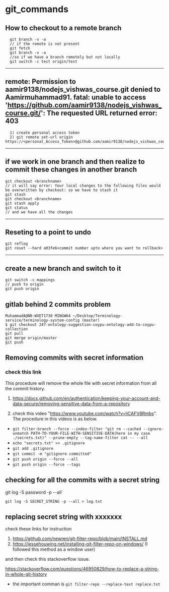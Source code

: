 # git_commands

## How to checkout to a remote branch

```
  git branch -v -a
  // if the remote is not present
  git fetch
  git branch -v -a
  //so if we have a branch remotely but not locally
  git switch -c test origin/test
```

---

## remote: Permission to aamir9138/nodejs_vishwas_course.git denied to Aamirmuhammad91. fatal: unable to access 'https://github.com/aamir9138/nodejs_vishwas_course.git/': The requested URL returned error: 403

```
  1) create personal access token
  2) git remote set-url origin https://<personal_Access_Token>@github.com/aamir9138/nodejs_vishwas_course
```

---

## if we work in one branch and then realize to commit these changes in another branch

```
git checkout <branchname>
// it will say error: Your local changes to the following files would be overwritten by checkout: so we have to stash it
git stash
git checkout <branchname>
git stash apply
git status
// and we have all the changes
```

---

## Reseting to a point to undo

```
git reflog
git reset --hard a03fe6<commit number upto where you want to rollback>
```

---

## create a new branch and switch to it

```
git switch -c mappings
// push to origin
git push origin
```

## gitlab behind 2 commits problem

```
MuhammadA@NB-WXET1730 MINGW64 ~/Desktop/Terminology-service/terminology-system-config (master)
$ git checkout 247-ontology-suggestion-coypu-ontology-add-to-coypu-collection
git pull
git merge origin/master
git push
```

## Removing commits with secret information

### check this link

This procedure will remove the whole file with secret information from all the commit history.

1. https://docs.github.com/en/authentication/keeping-your-account-and-data-secure/removing-sensitive-data-from-a-repository

2. check this video "https://www.youtube.com/watch?v=liCAFV8Rmbs". The procedure in this videos is as below.

- `git filter-branch --force --index-filter "git rm --cached --ignore-unmatch PATH-TO-YOUR-FILE-WITH-SENSITIVE-DATA(here in my case ./secrets.txt)" --prune-empty --tag-name-filter cat -- --all`
- `echo "secrets.txt" >> .gitignore`
- `git add .gitignore`
- `git commit -m "gitignore committed"`
- `git push origin --force --all`
- `git push origin --force --tags`

## checking for all the commits with a secret string

git log -S password -p --all`

`git log -S SECRET_STRING -p --all > log.txt`

## replacing secret string with xxxxxxx

check these links for instruction

1. https://github.com/newren/git-filter-repo/blob/main/INSTALL.md
2. https://jessehouwing.net/installing-git-filter-repo-on-windows/ (I followed this method as a window user)

and then check this stackoverflow issue.

https://stackoverflow.com/questions/46950829/how-to-replace-a-string-in-whole-git-history

- the important comman is
  `git filter-repo --replace-text replace.txt`
